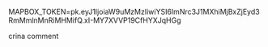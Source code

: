 MAPBOX_TOKEN=pk.eyJ1IjoiaW9uMzMzIiwiYSI6ImNrc3J1MXhiMjBxZjEyd3RmMmlnMnRiMHMifQ.xI-MY7XVVP19CfHYXJqHGg



crina comment
